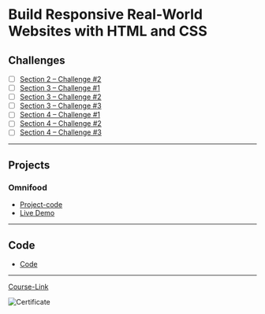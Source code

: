 # Build Responsive Real-World Websites with HTML and CSS

## Challenges

-   [ ] [Section 2 – Challenge #2](./Challenges/01-Challenges/)
-   [ ] [Section 3 – Challenge #1](./Challenges/02-Challenges/)
-   [ ] [Section 3 – Challenge #2](./Challenges/03-Challenges/)
-   [ ] [Section 3 – Challenge #3](./Challenges/04-Challenges/)
-   [ ] [Section 4 – Challenge #1](./Challenges/05-Challenges/)
-   [ ] [Section 4 – Challenge #2](./Challenges/06-Challenges/)
-   [ ] [Section 4 – Challenge #3](./Challenges/07-Challenges/)

---

## Projects

### Omnifood

-   [Project-code](./Projects/Omnifood) <br>
-   [Live Demo](https://omnifood.dev/)

---

## Code

-   [Code](Code)

---

[Course-Link](https://www.udemy.com/course/design-and-develop-a-killer-website-with-html5-and-css3)<br>

![Certificate](https://via.placeholder.com/468x300?text=certificate/UC-9d3c9744-ab8e-4970-833b-b66eb2f48377/)
